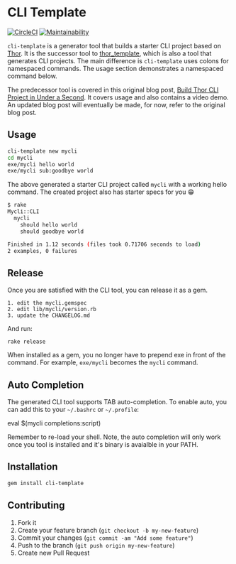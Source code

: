 # CLI Template

[![CircleCI](https://circleci.com/gh/tongueroo/cli-template.svg?style=svg)](https://circleci.com/gh/tongueroo/cli-template)
[![Maintainability](https://api.codeclimate.com/v1/badges/c6c4f26aaafccab10baf/maintainability)](https://codeclimate.com/github/tongueroo/cli-template/maintainability)

`cli-template` is a generator tool that builds a starter CLI project based on [Thor](http://whatisthor.com/). It is the successor tool to [thor_template](https://github.com/tongueroo/thor_template), which is also a tool that generates CLI projects.  The main difference is `cli-template` uses colons for namespaced commands.  The usage section demonstrates a namespaced command below.

The predecessor tool is covered in this original blog post, [Build Thor CLI Project in Under a Second](https://blog.boltops.com/2017/09/14/build-thor-cli-project-in-under-a-second). It covers usage and also contains a video demo.  An updated blog post will eventually be made, for now, refer to the original blog post.

## Usage

```sh
cli-template new mycli
cd mycli
exe/mycli hello world
exe/mycli sub:goodbye world
```

The above generated a starter CLI project called `mycli` with a working hello command.  The created project also has starter specs for you 😁

```sh
$ rake
Mycli::CLI
  mycli
    should hello world
    should goodbye world

Finished in 1.12 seconds (files took 0.71706 seconds to load)
2 examples, 0 failures
```

## Release

Once you are satisfied with the CLI tool, you can release it as a gem.

    1. edit the mycli.gemspec
    2. edit lib/mycli/version.rb
    3. update the CHANGELOG.md

And run:

```
rake release
```

When installed as a gem, you no longer have to prepend exe in front of the command.  For example, `exe/mycli` becomes the `mycli` command.

## Auto Completion

The generated CLI tool supports TAB auto-completion.  To enable auto, you can add this to your `~/.bashrc` or `~/.profile`:

  eval $(mycli completions:script)

Remember to re-load your shell. Note, the auto completion will only work once you tool is installed and it's binary is avaialble in your PATH.

## Installation

```sh
gem install cli-template
```

## Contributing

1. Fork it
2. Create your feature branch (`git checkout -b my-new-feature`)
3. Commit your changes (`git commit -am "Add some feature"`)
4. Push to the branch (`git push origin my-new-feature`)
5. Create new Pull Request
